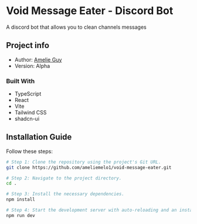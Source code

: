 # Void Message Eater - Discord Bot

A discord bot that allows you to clean channels messages

## Project info

- Author: [Amelie Guy](https://github.com/ameliemelo1)
- Version: Alpha

### Built With

- TypeScript
- React
- Vite
- Tailwind CSS
- shadcn-ui

## Installation Guide

Follow these steps:

```sh
# Step 1: Clone the repository using the project's Git URL.
git clone https://github.com/ameliemelo1/void-message-eater.git

# Step 2: Navigate to the project directory.
cd .

# Step 3: Install the necessary dependencies.
npm install

# Step 4: Start the development server with auto-reloading and an instant preview.
npm run dev
```
